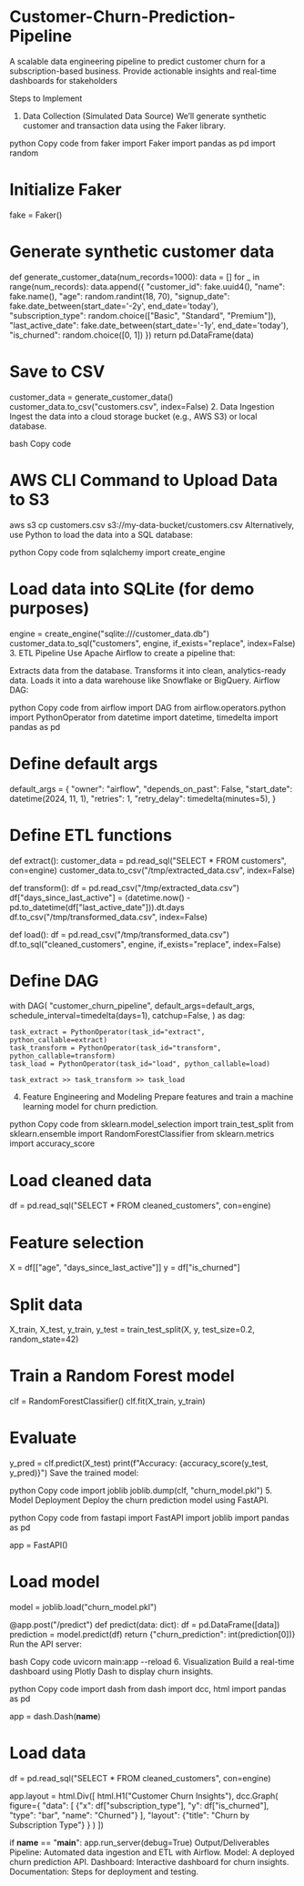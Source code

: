 # Customer-Churn-Prediction-Pipeline
A scalable data engineering pipeline to predict customer churn for a subscription-based business. Provide actionable insights and real-time dashboards for stakeholders

Steps to Implement
1. Data Collection (Simulated Data Source)
We’ll generate synthetic customer and transaction data using the Faker library.

python
Copy code
from faker import Faker
import pandas as pd
import random

# Initialize Faker
fake = Faker()

# Generate synthetic customer data
def generate_customer_data(num_records=1000):
    data = []
    for _ in range(num_records):
        data.append({
            "customer_id": fake.uuid4(),
            "name": fake.name(),
            "age": random.randint(18, 70),
            "signup_date": fake.date_between(start_date='-2y', end_date='today'),
            "subscription_type": random.choice(["Basic", "Standard", "Premium"]),
            "last_active_date": fake.date_between(start_date='-1y', end_date='today'),
            "is_churned": random.choice([0, 1])
        })
    return pd.DataFrame(data)

# Save to CSV
customer_data = generate_customer_data()
customer_data.to_csv("customers.csv", index=False)
2. Data Ingestion
Ingest the data into a cloud storage bucket (e.g., AWS S3) or local database.

bash
Copy code
# AWS CLI Command to Upload Data to S3
aws s3 cp customers.csv s3://my-data-bucket/customers.csv
Alternatively, use Python to load the data into a SQL database:

python
Copy code
from sqlalchemy import create_engine

# Load data into SQLite (for demo purposes)
engine = create_engine("sqlite:///customer_data.db")
customer_data.to_sql("customers", engine, if_exists="replace", index=False)
3. ETL Pipeline
Use Apache Airflow to create a pipeline that:

Extracts data from the database.
Transforms it into clean, analytics-ready data.
Loads it into a data warehouse like Snowflake or BigQuery.
Airflow DAG:

python
Copy code
from airflow import DAG
from airflow.operators.python import PythonOperator
from datetime import datetime, timedelta
import pandas as pd

# Define default args
default_args = {
    "owner": "airflow",
    "depends_on_past": False,
    "start_date": datetime(2024, 11, 1),
    "retries": 1,
    "retry_delay": timedelta(minutes=5),
}

# Define ETL functions
def extract():
    customer_data = pd.read_sql("SELECT * FROM customers", con=engine)
    customer_data.to_csv("/tmp/extracted_data.csv", index=False)

def transform():
    df = pd.read_csv("/tmp/extracted_data.csv")
    df["days_since_last_active"] = (datetime.now() - pd.to_datetime(df["last_active_date"])).dt.days
    df.to_csv("/tmp/transformed_data.csv", index=False)

def load():
    df = pd.read_csv("/tmp/transformed_data.csv")
    df.to_sql("cleaned_customers", engine, if_exists="replace", index=False)

# Define DAG
with DAG(
    "customer_churn_pipeline",
    default_args=default_args,
    schedule_interval=timedelta(days=1),
    catchup=False,
) as dag:

    task_extract = PythonOperator(task_id="extract", python_callable=extract)
    task_transform = PythonOperator(task_id="transform", python_callable=transform)
    task_load = PythonOperator(task_id="load", python_callable=load)

    task_extract >> task_transform >> task_load
4. Feature Engineering and Modeling
Prepare features and train a machine learning model for churn prediction.

python
Copy code
from sklearn.model_selection import train_test_split
from sklearn.ensemble import RandomForestClassifier
from sklearn.metrics import accuracy_score

# Load cleaned data
df = pd.read_sql("SELECT * FROM cleaned_customers", con=engine)

# Feature selection
X = df[["age", "days_since_last_active"]]
y = df["is_churned"]

# Split data
X_train, X_test, y_train, y_test = train_test_split(X, y, test_size=0.2, random_state=42)

# Train a Random Forest model
clf = RandomForestClassifier()
clf.fit(X_train, y_train)

# Evaluate
y_pred = clf.predict(X_test)
print(f"Accuracy: {accuracy_score(y_test, y_pred)}")
Save the trained model:

python
Copy code
import joblib
joblib.dump(clf, "churn_model.pkl")
5. Model Deployment
Deploy the churn prediction model using FastAPI.

python
Copy code
from fastapi import FastAPI
import joblib
import pandas as pd

app = FastAPI()

# Load model
model = joblib.load("churn_model.pkl")

@app.post("/predict")
def predict(data: dict):
    df = pd.DataFrame([data])
    prediction = model.predict(df)
    return {"churn_prediction": int(prediction[0])}
Run the API server:

bash
Copy code
uvicorn main:app --reload
6. Visualization
Build a real-time dashboard using Plotly Dash to display churn insights.

python
Copy code
import dash
from dash import dcc, html
import pandas as pd

app = dash.Dash(__name__)

# Load data
df = pd.read_sql("SELECT * FROM cleaned_customers", con=engine)

app.layout = html.Div([
    html.H1("Customer Churn Insights"),
    dcc.Graph(
        figure={
            "data": [
                {"x": df["subscription_type"], "y": df["is_churned"], "type": "bar", "name": "Churned"}
            ],
            "layout": {"title": "Churn by Subscription Type"}
        }
    )
])

if __name__ == "__main__":
    app.run_server(debug=True)
Output/Deliverables
Pipeline: Automated data ingestion and ETL with Airflow.
Model: A deployed churn prediction API.
Dashboard: Interactive dashboard for churn insights.
Documentation: Steps for deployment and testing.
